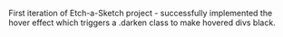 First iteration of Etch-a-Sketch project - successfully implemented the hover effect which triggers a .darken class to make hovered divs black. 